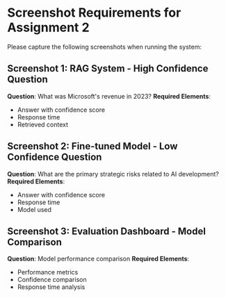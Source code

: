 # Screenshot Requirements for Assignment 2

Please capture the following screenshots when running the system:

## Screenshot 1: RAG System - High Confidence Question
**Question**: What was Microsoft's revenue in 2023?
**Required Elements**:
- Answer with confidence score
- Response time
- Retrieved context

## Screenshot 2: Fine-tuned Model - Low Confidence Question
**Question**: What are the primary strategic risks related to AI development?
**Required Elements**:
- Answer with confidence score
- Response time
- Model used

## Screenshot 3: Evaluation Dashboard - Model Comparison
**Question**: Model performance comparison
**Required Elements**:
- Performance metrics
- Confidence comparison
- Response time analysis


